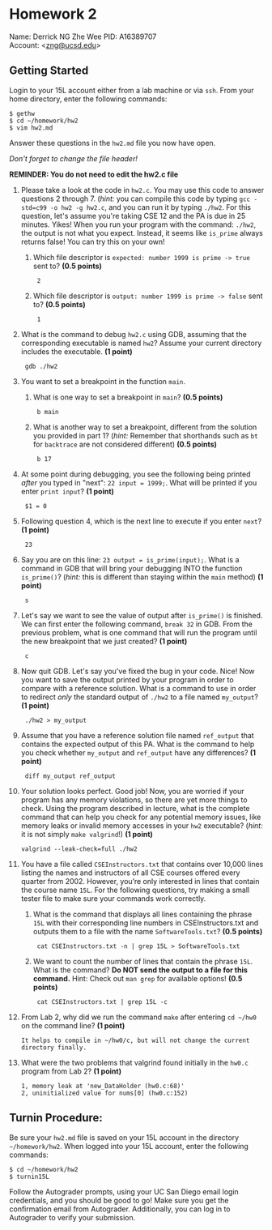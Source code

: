 # Homework 2

Name: Derrick NG Zhe Wee 
PID: A16389707  
Account: \<zng@ucsd.edu\>

## Getting Started

Login to your 15L account either from a lab machine or via `ssh`. From your
home directory, enter the following commands:

```
$ gethw
$ cd ~/homework/hw2
$ vim hw2.md
```

Answer these questions in the `hw2.md` file you now have open.

_Don't forget to change the file header!_

**REMINDER: You do not need to edit the hw2.c file**

1. Please take a look at the code in `hw2.c`. You may use this code to
answer questions 2 through 7. (_hint:_ you can compile this code by typing
`gcc -std=c99 -o hw2 -g hw2.c`, and you can run it by typing `./hw2`. For this
question, let's assume you're taking CSE 12 and the PA is due in 25 minutes.
Yikes! When you run your program with the command: `./hw2`, the output is not
what you expect. Instead, it seems like `is_prime` always returns false! You can
try this on your own!

    1. Which file descriptor is `expected: number 1999 is prime -> true` sent to? **(0.5 points)**

            2

    2. Which file descriptor is `output: number 1999 is prime -> false` sent to? **(0.5 points)**

            1

2. What is the command to debug `hw2.c` using GDB, assuming that the
corresponding executable is named `hw2`? Assume your current directory includes
the executable. **(1 point)**

        gdb ./hw2

3. You want to set a breakpoint in the function `main`.

    1. What is one way to set a breakpoint in `main`? **(0.5 points)**

            b main

    2. What is another way to set a breakpoint, different from the solution you
    provided in part 1? (_hint:_ Remember that shorthands such as `bt` for 
    `backtrace` are not considered different) **(0.5 points)**

            b 17

4. At some point during debugging, you see the following being printed *after*
you typed in "next": `22 input = 1999;`. What will be printed if you enter
`print input`? **(1 point)**

        $1 = 0

5. Following question 4, which is the next line to execute if you enter `next`? 
**(1 point)**

        23

6. Say you are on this line: `23 output = is_prime(input);`. What is a command
in GDB that will bring your debugging INTO the function `is_prime()`? (_hint:_
this is different than staying within the `main` method) **(1 point)**

        s

7. Let's say we want to see the value of output after `is_prime()` is finished. 
We can first enter the following command, `break 32` in GDB. From the previous 
problem, what is one command that will run the program until the new breakpoint
that we just created? **(1 point)**

        c

8. Now quit GDB. Let's say you've fixed the bug in your code. Nice! Now you
want to save the output printed by your program in order to compare with a
reference solution. What is a command to use in order to redirect *only* the
standard output of `./hw2` to a file named `my_output`? **(1 point)**

        ./hw2 > my_output

9. Assume that you have a reference solution file named `ref_output` that
contains the expected output of this PA. What is the command to help you check
whether `my_output` and `ref_output` have any differences? **(1 point)**

        diff my_output ref_output

10. Your solution looks perfect. Good job! Now, you are worried if your program
has any memory violations, so there are yet more things to check. Using the
program described in lecture, what is the complete command that can help you
check for any potential memory issues, like memory leaks or invalid memory
accesses in your `hw2` executable? (_hint:_ it is not simply  `make valgrind`!) 
**(1 point)**

        valgrind --leak-check=full ./hw2

11. You have a file called `CSEInstructors.txt` that contains over 10,000 lines
listing the names and instructors of all CSE courses offered every quarter
from 2002. However, you’re only interested in lines that contain the course name
`15L`. For the following questions, try making a small tester file to make
sure your commands work correctly.

    1. What is the command that displays all lines containing the phrase 
    `15L` with their corresponding line numbers in CSEInstructors.txt and outputs 
    them to a file with the name `SoftwareTools.txt`? **(0.5 points)**

            cat CSEInstructors.txt -n | grep 15L > SoftwareTools.txt
 
    2. We want to count the number of lines that contain the phrase `15L`.
    What is the command? **Do NOT send the output to a file for this command.**
    Hint: Check out `man grep` for  available options! **(0.5 points)**
            
            cat CSEInstructors.txt | grep 15L -c

12. From Lab 2, why did we run the command `make` after entering `cd ~/hw0` on the 
command line? **(1 point)**

        It helps to compile in ~/hw0/c, but will not change the current directory finally.

13. What were the two problems that valgrind found initially in the `hw0.c` 
program from Lab 2? **(1 point)**

        1, memory leak at 'new_DataHolder (hw0.c:68)' 
        2, uninitialized value for nums[0] (hw0.c:152)

## Turnin Procedure:
Be sure your `hw2.md` file is saved on your 15L account in the directory
`~/homework/hw2`. When logged into your 15L account, enter the following
commands:
```
$ cd ~/homework/hw2
$ turnin15L
```
Follow the Autograder prompts, using your UC San Diego email login credentials,
and you should be good to go! Make sure you get the confirmation email from
Autograder. Additionally, you can log in to Autograder to verify your submission.
